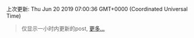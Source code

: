 
  
 上次更新: Thu Jun 20 2019 07:00:36 GMT+0000 (Coordinated Universal Time) 

 > 仅显示一小时内更新的post, [更多...](screenshots/)
  